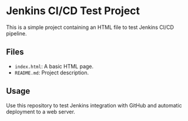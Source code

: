 # Jenkins CI/CD Test Project

This is a simple project containing an HTML file to test Jenkins CI/CD pipeline.

## Files

- `index.html`: A basic HTML page.
- `README.md`: Project description.

## Usage

Use this repository to test Jenkins integration with GitHub and automatic deployment to a web server.
